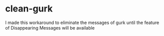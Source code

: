 # clean-gurk
I made this workaround to eliminate the messages of gurk until the feature of Disappearing Messages will be available
